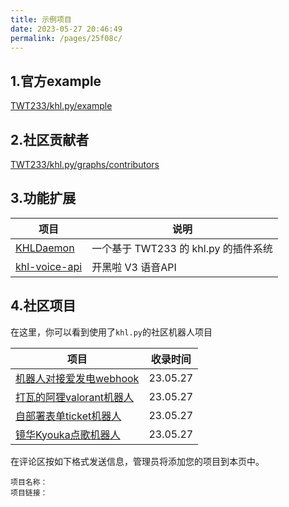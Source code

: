 ```yaml
---
title: 示例项目
date: 2023-05-27 20:46:49
permalink: /pages/25f08c/
---
```



## 1.官方example

[TWT233/khl.py/example](https://github.com/TWT233/khl.py/tree/main/example)

## 2.社区贡献者

[TWT233/khl.py/graphs/contributors](https://github.com/TWT233/khl.py/graphs/contributors)

## 3.功能扩展

| 项目                                                       | 说明                                 |
| ---------------------------------------------------------- | ------------------------------------ |
| [KHLDaemon](https://github.com/DancingSnow0517/KHLDaemon)  | 一个基于 TWT233 的 khl.py 的插件系统 |
| [khl-voice-api](https://github.com/hank9999/khl-voice-API) | 开黑啦 V3 语音API                    |



## 4.社区项目

在这里，你可以看到使用了`khl.py`的社区机器人项目

| 项目                                                         | 收录时间 |
| ------------------------------------------------------------ | -------- |
| [机器人对接爱发电webhook](https://github.com/musnows/Kook-Afd-Webhook-Bot) | 23.05.27 |
| [打瓦的阿狸valorant机器人](https://github.com/Valorant-Shop-CN/Kook-Valorant-Bot) | 23.05.27 |
| [自部署表单ticket机器人](https://github.com/musnows/Kook-Ticket-Bot) | 23.05.27 |
| [镜华Kyouka点歌机器人](https://github.com/shuyangzhang/Kyouka) | 23.05.27 |

在评论区按如下格式发送信息，管理员将添加您的项目到本页中。

~~~
项目名称：
项目链接：
~~~

